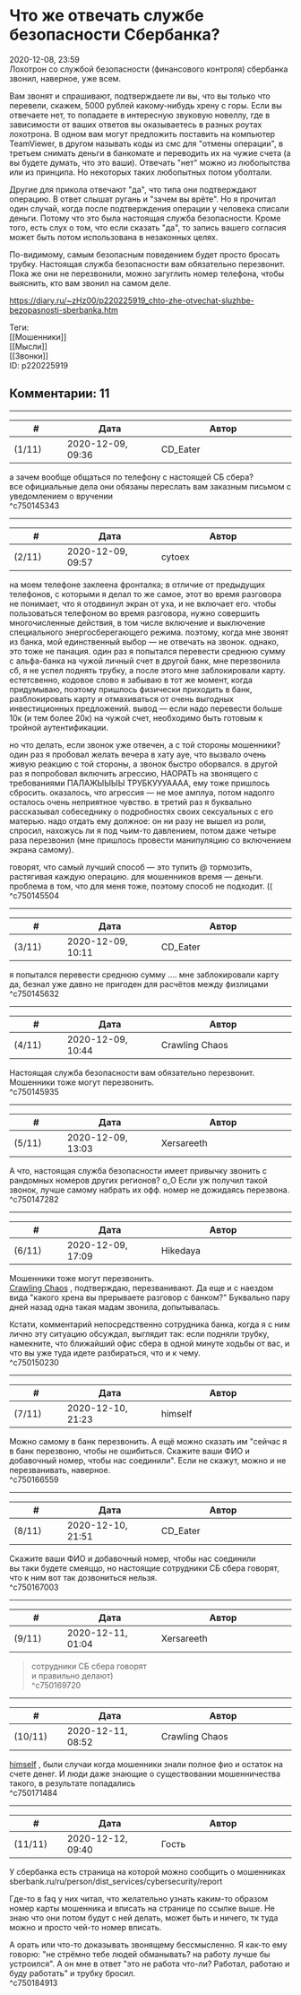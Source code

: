 Что же отвечать службе безопасности Сбербанка?
==============================================

  
2020-12-08, 23:59  
 Лохотрон со службой безопасности (финансового контроля) сбербанка звонил, наверное, уже всем.   
   
 Вам звонят и спрашивают, подтверждаете ли вы, что вы только что перевели, скажем, 5000 рублей какому-нибудь хрену с горы. Если вы отвечаете нет, то попадаете в интересную звуковую новеллу, где в зависимости от ваших ответов вы оказываетесь в разных роутах лохотрона. В одном вам могут предложить поставить на компьютер TeamViewer, в другом называть коды из смс для "отмены операции", в третьем снимать деньги в банкомате и переводить их на чужие счета (а вы будете думать, что это ваши). Отвечать "нет" можно из любопытства или из принципа. Но некоторых таких любопытных потом уболтали.   
   
 Другие для прикола отвечают "да", что типа они подтверждают операцию. В ответ слышат ругань и "зачем вы врёте". Но я прочитал один случай, когда после подтверждения операции у человека списали деньги. Потому что это была настоящая служба безопасности. Кроме того, есть слух о том, что если сказать "да", то запись вашего согласия может быть потом использована в незаконных целях.   
   
 По-видимому, самым безопасным поведением будет просто бросать трубку. Настоящая служба безопасности вам обязательно перезвонит. Пока же они не перезвонили, можно загуглить номер телефона, чтобы выяснить, кто вам звонил на самом деле.   
  
<https://diary.ru/~zHz00/p220225919_chto-zhe-otvechat-sluzhbe-bezopasnosti-sberbanka.htm>  
  
Теги:  
[[Мошенники]]  
[[Мысли]]  
[[Звонки]]  
ID: p220225919  


Комментарии: 11
---------------

  


---



|         #         |              Дата              |                     Автор                     |           ID           |
| --- | --- | --- | --- |
| (1/11) | 2020-12-09, 09:36 | CD\_Eater | c750145343 |

  
 а зачем вообще общаться по телефону с настоящей СБ сбера?   
 все официальные дела они обязаны переслать вам заказным письмом с уведомлением о вручении   
 ^c750145343

---



|         #         |              Дата              |                     Автор                     |           ID           |
| --- | --- | --- | --- |
| (2/11) | 2020-12-09, 09:57 | cytoex | c750145504 |

  
 на моем телефоне заклеена фронталка; в отличие от предыдущих телефонов, с которыми я делал то же самое, этот во время разговора не понимает, что я отодвинул экран от уха, и не включает его. чтобы пользоваться телефоном во время разговора, нужно совершить многочисленные действия, в том числе включение и выключение специального энергосберегающего режима. поэтому, когда мне звонят из банка, мой единственный выбор — не отвечать на звонок. однако, это тоже не панация. один раз я попытался перевести среднюю сумму с альфа-банка на чужой личный счет в другой банк, мне перезвонила сб, я не успел поднять трубку, а после этого мне заблокировали карту. естетсвенно, кодовое слово я забываю в тот же момент, когда придумываю, поэтому пришлось физически приходить в банк, разблокировать карту и отмахиваться от очень выгодных инвестиционных предложений. вывод — если надо перевести больше 10к (и тем более 20к) на чужой счет, необходимо быть готовым к тройной аутентификации.   
   
 но что делать, если звонок уже отвечен, а с той стороны мошенники? один раз я пробовал желать вечера в хату ауе, что вызвало очень живую реакцию с той стороны, а звонок быстро оборвался. в другой раз я попробовал включить агрессию, НАОРАТЬ на звонящего с требованиями ПАЛАЖЫЫЫЫ ТРУБКУУУАААА, ему тоже пришлось сбросить. оказалось, что агрессия — не мое амплуа, потом надолго осталось очень неприятное чувство. в третий раз я буквально рассказывал собеседнику о подробностях своих сексуальных с его матерью. надо отдать ему должное: он ни разу не вышел из роли, спросил, нахожусь ли я под чьим-то давлением, потом даже четыре раза перезвонил (мне пришлось провести манипуляцию со включением экрана самому).   
   
 говорят, что самый лучший способ — это тупить @ тормозить, растягивая каждую операцию. для мошенников время — деньги. проблема в том, что для меня тоже, поэтому способ не подходит. ((   
 ^c750145504

---



|         #         |              Дата              |                     Автор                     |           ID           |
| --- | --- | --- | --- |
| (3/11) | 2020-12-09, 10:11 | CD\_Eater | c750145632 |

  
  я попытался перевести среднюю сумму .... мне заблокировали карту    
 да, безнал уже давно не пригоден для расчётов между физлицами   
 ^c750145632

---



|         #         |              Дата              |                     Автор                     |           ID           |
| --- | --- | --- | --- |
| (4/11) | 2020-12-09, 10:44 | Crawling Chaos | c750145935 |

  
  Настоящая служба безопасности вам обязательно перезвонит.    
 Мошенники тоже могут перезвонить.   
 ^c750145935

---



|         #         |              Дата              |                     Автор                     |           ID           |
| --- | --- | --- | --- |
| (5/11) | 2020-12-09, 13:03 | Xersareeth | c750147282 |

  
 А что, настоящая служба безопасности имеет привычку звонить с рандомных номеров других регионов? о\_О Если уж получил такой звонок, лучше самому набрать их офф. номер не дожидаясь перезвона.   
 ^c750147282

---



|         #         |              Дата              |                     Автор                     |           ID           |
| --- | --- | --- | --- |
| (6/11) | 2020-12-09, 17:09 | Hikedaya | c750150230 |

  
  Мошенники тоже могут перезвонить.    
  [Crawling Chaos](http://degozaru.diary.ru "Фундаментальная ошибка атрибуции")  , подтверждаю, перезванивают. Да еще и с наездом вида "какого хрена вы прерываете разговор с банком?" Буквально пару дней назад одна такая мадам звонила, допытывалась.   
   
 Кстати, комментарий непосредственно сотрудника банка, когда я с ним лично эту ситуацию обсуждал, выглядит так: если подняли трубку, намекните, что ближайший офис сбера в одной минуте ходьбы от вас, и что вы уже туда идете разбираться, что и к чему.   
 ^c750150230

---



|         #         |              Дата              |                     Автор                     |           ID           |
| --- | --- | --- | --- |
| (7/11) | 2020-12-10, 21:23 | himself | c750166559 |

  
 Можно самому в банк перезвонить. А ещё можно сказать им "сейчас я в банк перезвоню, чтобы не ошибиться. Скажите ваши ФИО и добавочный номер, чтобы нас соединили". Если не скажут, можно и не перезванивать, наверное.   
 ^c750166559

---



|         #         |              Дата              |                     Автор                     |           ID           |
| --- | --- | --- | --- |
| (8/11) | 2020-12-10, 21:51 | CD\_Eater | c750167003 |

  
  Скажите ваши ФИО и добавочный номер, чтобы нас соединили    
 вы таки будете смеяццо, но настоящие сотрудники СБ сбера говорят, что к ним вот так дозвониться нельзя.   
 ^c750167003

---



|         #         |              Дата              |                     Автор                     |           ID           |
| --- | --- | --- | --- |
| (9/11) | 2020-12-11, 01:04 | Xersareeth | c750169720 |

  
 > сотрудники СБ сбера говорят   
 и правильно делают)   
 ^c750169720

---



|         #         |              Дата              |                     Автор                     |           ID           |
| --- | --- | --- | --- |
| (10/11) | 2020-12-11, 08:52 | Crawling Chaos | c750171484 |

  
  [himself](http://himself.diary.ru "void")  , были случаи когда мошенники знали полное фио и остаток на счете денег. И люди даже знающие о существовании мошенничества такого, в результате попадались   
 ^c750171484

---



|         #         |              Дата              |                     Автор                     |           ID           |
| --- | --- | --- | --- |
| (11/11) | 2020-12-12, 09:40 | Гость | c750184913 |

  
 У сбербанка есть страница на которой можно сообщить о мошенниках sberbank.ru/ru/person/dist\_services/cybersecurity/report   
   
 Где-то в faq у них читал, что желательно узнать каким-то образом номер карты мошенника и вписать на странице по ссылке выше. Не знаю что они потом будут с ней делать, может быть и ничего, тк туда можно и просто чей-то номер вписать.   
   
 А орать или что-то доказывать звонящему бессмысленно. Я как-то ему говорю: "не стрёмно тебе людей обманывать? на работу лучше бы устроился". А он мне в ответ "это не работа что-ли? Работал, работаю и буду работать" и трубку бросил.   
 ^c750184913